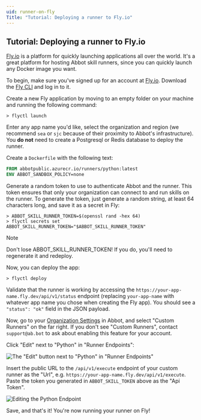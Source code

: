```yaml
---
uid: runner-on-fly
Title: "Tutorial: Deploying a runner to Fly.io"
---
```


## Tutorial: Deploying a runner to Fly.io

[Fly.io](https://fly.io) is a platform for quickly launching applications all over the world.
It's a great platform for hosting Abbot skill runners, since you can quickly launch any Docker image you want.

To begin, make sure you've signed up for an account at [Fly.io](https://fly.io).
Download the [Fly CLI](https://fly.io/docs/hands-on/install-flyctl/) and log in to it.

Create a new Fly application by moving to an empty folder on your machine and running the following command:

```shell
> flyctl launch
```

Enter any app name you'd like, select the organization and region (we recommend `sea` or `sjc` because of their proximity to Abbot's infrastructure).
You **do not** need to create a Postgresql or Redis database to deploy the runner.

Create a `Dockerfile` with the following text:

```dockerfile
FROM abbotpublic.azurecr.io/runners/python:latest
ENV ABBOT_SANDBOX_POLICY=none
```

Generate a random token to use to authenticate Abbot and the runner.
This token ensures that only your organization can connect to and run skills on the runner.
To generate the token, just generate a random string, at least 64 characters long, and save it as a secret in Fly:

```shell
> ABBOT_SKILL_RUNNER_TOKEN=$(openssl rand -hex 64)
> flyctl secrets set ABBOT_SKILL_RUNNER_TOKEN="$ABBOT_SKILL_RUNNER_TOKEN"
```

> [!NOTE]
> Don't lose ABBOT_SKILL_RUNNER_TOKEN! If you do, you'll need to regenerate it and redeploy.

Now, you can deploy the app:

```shell
> flyctl deploy
```

Validate that the runner is working by accessing the `https://your-app-name.fly.dev/api/v1/status` endpoint (replacing `your-app-name` with whatever app name you chose when creating the Fly app).
You should see a `"status": "ok"` field in the JSON payload.

Now, go to your [Organization Settings](https://app.ab.bot/settings/organization) in Abbot, and select "Custom Runners" on the far right.
If you don't see "Custom Runners", contact `support@ab.bot` to ask about enabling this feature for your account.

Click "Edit" next to "Python" in "Runner Endpoints":

![The "Edit" button next to "Python" in "Runner Endpoints"](https://user-images.githubusercontent.com/7574/226437223-d1310902-b8f6-4d69-b89c-2c8bd68cbb04.png)

Insert the public URL to the `/api/v1/execute` endpoint of your custom runner as the "Url", e.g. 
`https://your-app-name.fly.dev/api/v1/execute`.
Paste the token you generated in `ABBOT_SKILL_TOKEN` above as the "Api Token".

![Editing the Python Endpoint](https://user-images.githubusercontent.com/7574/226443164-fe2f6918-1f0a-4c24-86ac-0454f28ef42e.png)

Save, and that's it!
You're now running your runner on Fly!
